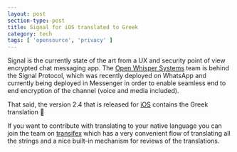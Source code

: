 ```yaml
---
layout: post
section-type: post
title: Signal for iOS translated to Greek
category: tech
tags: [ 'opensource', 'privacy' ]
---
```

Signal is the currently state of the art from a UX and security point of view encrypted chat
messaging app.
The [Open Whisper Systems](https://whispersystems.org/) team is behind the Signal Protocol, which
was recently deployed on WhatsApp and currently being deployed in Messenger in order to enable
seamless end to end encryption of the channel (voice and media included).

That said, the version 2.4 that is released for [iOS](https://github.com/WhisperSystems/Signal-iOS) contains the Greek translation :clap:

If you want to contribute with translating to your native language you can join the team on [transifex](https://www.transifex.com/open-whisper-systems/signal-ios/dashboard/) which has a very convenient flow of translating all the strings and a nice built-in mechanism for reviews of the translations.
